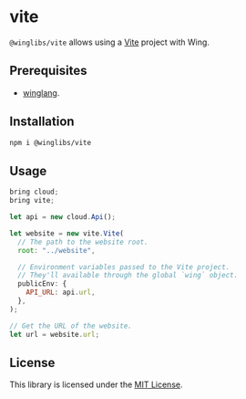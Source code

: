 # vite

`@winglibs/vite` allows using a [Vite](https://vitejs.dev/) project with Wing.

## Prerequisites

- [winglang](https://winglang.io).

## Installation

```sh
npm i @winglibs/vite
```

## Usage

```js
bring cloud;
bring vite;

let api = new cloud.Api();

let website = new vite.Vite(
  // The path to the website root.
  root: "../website",

  // Environment variables passed to the Vite project.
  // They'll available through the global `wing` object.
  publicEnv: {
    API_URL: api.url,
  },
);

// Get the URL of the website.
let url = website.url;
```

## License

This library is licensed under the [MIT License](./LICENSE).
